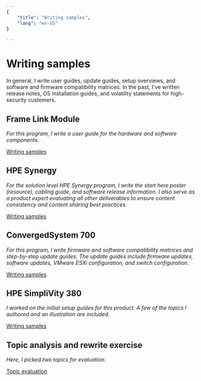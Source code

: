```yaml
---
{
    "title": "Writing samples",
    "lang": "en-US"
}

---
```


# Writing samples

In general, I write user guides, update guides, setup overviews, and software and firmware compatibility matrices. In the past, I've written release notes, OS installation guides, and volatility statements for high-security customers.


## Frame Link Module
*For this program, I write a user guide for the hardware and software components.*

[Writing samples](framelinkmodule.html)


## HPE Synergy

*For the solution level HPE Synergy program, I write the start here poster (resource), cabling guide, and software release information. I also serve as a product expert evaluating all other deliverables to ensure content consistency and content sharing best practices.* 

[Writing samples](synergy.html)


## ConvergedSystem 700

*For this program, I write firmware and software compatibility matrices and step-by-step update guides. The update guides include firmware updates, software updates, VMware ESXi configuration, and switch configuration.*  

[Writing samples](cs700.html)


## HPE SimpliVity 380

*I worked on the initial setup guides for this product.* 
*A few of the topics I authored and an illustration are included.*

[Writing samples](simplivity380.html)


## Topic analysis and rewrite exercise

*Here, I picked two topics for evaluation.* 

[Topic evaluation](topicevaluation.html)



